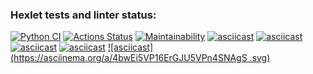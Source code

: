 ### Hexlet tests and linter status:
[![Python CI](https://github.com/viki2code/python-project-lvl1/actions/workflows/pyci.yml/badge.svg)](https://github.com/viki2code/python-project-lvl1/actions)
[![Actions Status](https://github.com/viki2code/python-project-lvl1/workflows/hexlet-check/badge.svg)](https://github.com/viki2code/python-project-lvl1/actions)
[![Maintainability](https://api.codeclimate.com/v1/badges/692b46a28171ee637c91/maintainability)](https://codeclimate.com/github/viki2code/python-project-lvl1/maintainability)
[![asciicast](https://asciinema.org/a/jD6fLW0Pr9Jvj5kzbPPJUdsdO.svg)](https://asciinema.org/a/jD6fLW0Pr9Jvj5kzbPPJUdsdO)
[![asciicast](https://asciinema.org/a/Pi8Kr0G4paD1lGvHjrhJxInnZ.svg)](https://asciinema.org/a/Pi8Kr0G4paD1lGvHjrhJxInnZ)
[![asciicast](https://asciinema.org/a/rlllCaXuYPFkXw86bRIBOCR5Q.svg)](https://asciinema.org/a/rlllCaXuYPFkXw86bRIBOCR5Q)
[![asciicast](https://asciinema.org/a/5gGkzvTVPKyNIl4Ert550i5mk.svg)](https://asciinema.org/a/5gGkzvTVPKyNIl4Ert550i5mk)
[![asciicast](https://asciinema.org/a/4bwEi5VP16ErGJU5VPn4SNAgS .svg)](https://asciinema.org/a/4bwEi5VP16ErGJU5VPn4SNAgS )